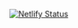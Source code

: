 [![Netlify Status](https://api.netlify.com/api/v1/badges/1bc432bb-e4cc-4e06-a8a2-484f6cf5d1a2/deploy-status)](https://app.netlify.com/sites/shift-d/deploys)

